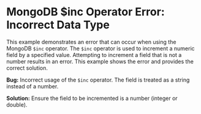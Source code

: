 # MongoDB $inc Operator Error: Incorrect Data Type

This example demonstrates an error that can occur when using the MongoDB `$inc` operator. The `$inc` operator is used to increment a numeric field by a specified value. Attempting to increment a field that is not a number results in an error.  This example shows the error and provides the correct solution.

**Bug:** Incorrect usage of the `$inc` operator. The field is treated as a string instead of a number.

**Solution:** Ensure the field to be incremented is a number (integer or double).